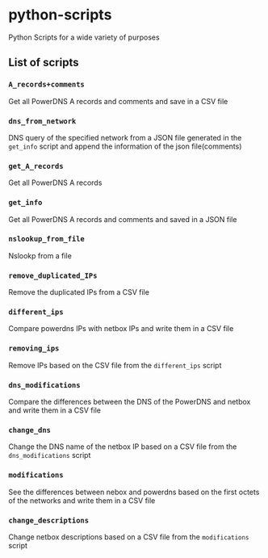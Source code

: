 # python-scripts
Python Scripts for a wide variety of purposes

## List of scripts



### `A_records+comments`

Get all PowerDNS A records and comments and save in a CSV file

### `dns_from_network`

DNS query of the specified network from a JSON file generated in the `get_info` script and append the information of the json file(comments)

### `get_A_records`

Get all PowerDNS A records

### `get_info`

Get all PowerDNS A records and comments and saved in a JSON file

### `nslookup_from_file`

Nslookp from a file

### `remove_duplicated_IPs`

Remove the duplicated IPs from a CSV file

### `different_ips`

Compare powerdns IPs with netbox IPs and write them in a CSV file

### `removing_ips`

Remove IPs based on the CSV file from the `different_ips` script

### `dns_modifications`

Compare the differences between the DNS of the PowerDNS and netbox and write them in a CSV file


### `change_dns`

Change the DNS name of the netbox IP based on a CSV file from the `dns_modifications` script

### `modifications`

See the differences between nebox and powerdns based on the first octets of the networks and write them in a CSV file

### `change_descriptions`

Change netbox descriptions based on a CSV file from the `modifications` script
